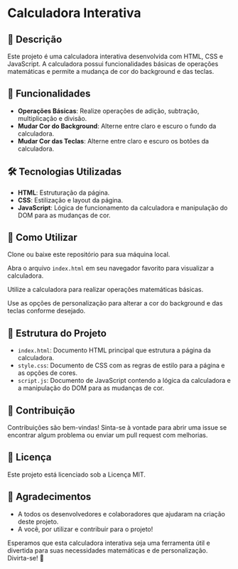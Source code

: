 # Calculadora Interativa

## 📒 Descrição
Este projeto é uma calculadora interativa desenvolvida com HTML, CSS e JavaScript. A calculadora possui funcionalidades básicas de operações matemáticas e permite a mudança de cor do background e das teclas.

## 🚀 Funcionalidades
- **Operações Básicas**: Realize operações de adição, subtração, multiplicação e divisão.
- **Mudar Cor do Background**: Alterne entre claro e escuro o fundo da calculadora.
- **Mudar Cor das Teclas**: Alterne entre claro e escuro os botões da calculadora.

## 🛠️ Tecnologias Utilizadas
- **HTML**: Estruturação da página.
- **CSS**: Estilização e layout da página.
- **JavaScript**: Lógica de funcionamento da calculadora e manipulação do DOM para as mudanças de cor.

## 🧐 Como Utilizar
Clone ou baixe este repositório para sua máquina local.

Abra o arquivo `index.html` em seu navegador favorito para visualizar a calculadora.

Utilize a calculadora para realizar operações matemáticas básicas.

Use as opções de personalização para alterar a cor do background e das teclas conforme desejado.

## 📂 Estrutura do Projeto
- `index.html`: Documento HTML principal que estrutura a página da calculadora.
- `style.css`: Documento de CSS com as regras de estilo para a página e as opções de cores.
- `script.js`: Documento de JavaScript contendo a lógica da calculadora e a manipulação do DOM para as mudanças de cor.

## 🤝 Contribuição
Contribuições são bem-vindas! Sinta-se à vontade para abrir uma issue se encontrar algum problema ou enviar um pull request com melhorias.

## 📄 Licença
Este projeto está licenciado sob a Licença MIT.

## 💬 Agradecimentos
- A todos os desenvolvedores e colaboradores que ajudaram na criação deste projeto.
- A você, por utilizar e contribuir para o projeto!

Esperamos que esta calculadora interativa seja uma ferramenta útil e divertida para suas necessidades matemáticas e de personalização. Divirta-se! 🚀
